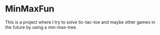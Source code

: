 # MinMaxFun

This is a project where I try to solve tic-tac-toe and maybe other games in the future by using a min-max-tree.
